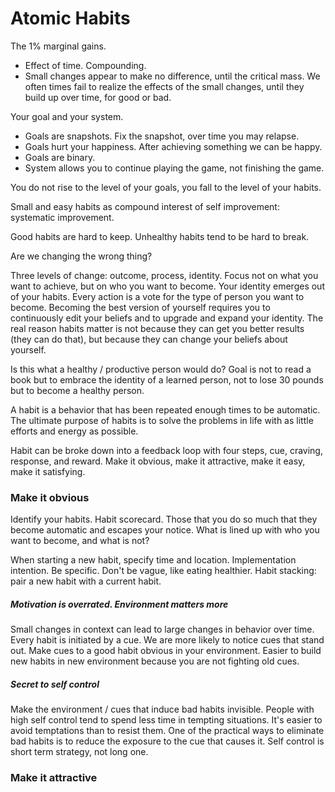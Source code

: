 # Atomic Habits

The 1% marginal gains.
* Effect of time. Compounding.
* Small changes appear to make no difference, until the critical mass. We often times fail to realize the effects of the small changes, until they build up over time, for good or bad.

Your goal and your system.
* Goals are snapshots. Fix the snapshot, over time you may relapse.
* Goals hurt your happiness. After achieving something we can be happy.
* Goals are binary.
* System allows you to continue playing the game, not finishing the game.

You do not rise to the level of your goals, you fall to the level of your habits.

Small and easy habits as compound interest of self improvement: systematic improvement.

Good habits are hard to keep.
Unhealthy habits tend to be hard to break.

Are we changing the wrong thing?

Three levels of change: outcome, process, identity.
Focus not on what you want to achieve, but on who you want to become.
Your identity emerges out of your habits. Every action is a vote for the type of person you want to become.
Becoming the best version of yourself requires you to continuously edit your beliefs and to upgrade and expand your identity.
The real reason habits matter is not because they can get you better results (they can do that), but because they can change your beliefs about yourself.

Is this what a healthy / productive person would do?
Goal is not to read a book but to embrace the identity of a learned person, not to lose 30 pounds but to become a healthy person.

A habit is a behavior that has been repeated enough times to be automatic.
The ultimate purpose of habits is to solve the problems in life with as little efforts and energy as possible.

Habit can be broke down into a feedback loop with four steps, cue, craving, response, and reward.
Make it obvious, make it attractive, make it easy, make it satisfying.

### Make it obvious

Identify your habits. Habit scorecard. Those that you do so much that they become automatic and escapes your notice.
What is lined up with who you want to become, and what is not?

When starting a new habit, specify time and location.
Implementation intention. Be specific. Don't be vague, like eating healthier.
Habit stacking: pair a new habit with a current habit.

##### Motivation is overrated. Environment matters more

Small changes in context can lead to large changes in behavior over time.
Every habit is initiated by a cue. We are more likely to notice cues that stand out.
Make cues to a good habit obvious in your environment.
Easier to build new habits in new environment because you are not fighting old cues.

##### Secret to self control

Make the environment / cues that induce bad habits invisible.
People with high self control tend to spend less time in tempting situations.
It's easier to avoid temptations than to resist them.
One of the practical ways to eliminate bad habits is to reduce the exposure to the cue that causes it.
Self control is short term strategy, not long one.

### Make it attractive

